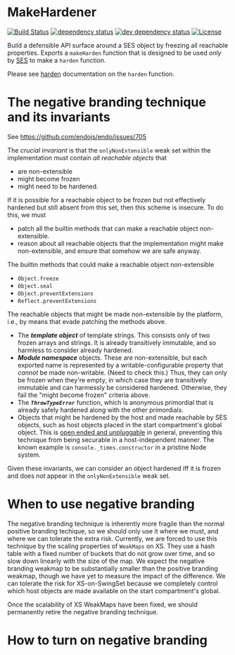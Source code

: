 # MakeHardener

[![Build Status][circleci-svg]][circleci-url]
[![dependency status][deps-svg]][deps-url]
[![dev dependency status][dev-deps-svg]][dev-deps-url]
[![License][license-image]][license-url]

Build a defensible API surface around a SES object by freezing all reachable
properties. Exports a `makeHarden` function that is designed to be used *only*
by [SES](https://github.com/Agoric/SES) to make a `harden` function.

Please see
[harden](https://github.com/endojs/endo/blob/master/packages/ses/README.md#harden)
documentation on the `harden` function.

# The negative branding technique and its invariants

See https://github.com/endojs/endo/issues/705

The *crucial invariant* is that the `onlyNonExtensible` weak set within the
implementation must contain *all reachable objects* that
   - are non-extensible
   - might become frozen
   - might need to be hardened.

If it is possible for a reachable object to be frozen but not effectively
hardened but still absent from this set, then this scheme is
insecure. To do this, we must
   - patch all the builtin methods that can make a reachable object
     non-extensible.
   - reason about all reachable objects that the implementation
     might make non-extensible, and ensure that somehow we are safe
     anyway.

The builtin methods that could make a reachable object non-extensible
   - `Object.freeze`
   - `Object.seal`
   - `Object.preventExtensions`
   - `Reflect.preventExtensions`

The reachable objects that might be made non-extensible by the platform, i.e.,
by means that evade patching the methods above.
   - The ***template object*** of template strings. This consists only of two
     frozen arrays and strings. It is already transitively immutable,
     and so harmless to consider already hardened.
   - ***Module namespace*** objects. These are non-extensible, but each exported
     name is represented by a writable-configurable property that *cannot*
     be made non-writable. (Need to check this.) Thus, they can only
     be frozen when they're empty, in which case they are transitively
     immutable and can harmessly be considered hardened. Otherwise, they
     fail the "might become frozen" criteria above.
   - The ***`ThrowTypeError`*** function, which is anonymous primordial that is
     already safely hardened along with the other primordials.
   - Objects that might be hardened by the host and made reachable by SES
     objects, such as host objects placed in the start compartment's
     global object. This is
     [open ended and unpluggable](https://github.com/endojs/endo/issues/705#issuecomment-836111816)
     in general, preventing this technique from being securable in a
     host-independent manner. The known example is `console._times.constructor`
     in a pristine Node system.

Given these invariants, we can consider an object hardened iff it is
frozen and does *not* appear in the `onlyNonExtensible` weak set.

# When to use negative branding

The negative
branding technique is inherently more fragile than the normal positive branding
techique, so we should only use it where we must, and where we can tolerate the
extra risk. Currently, we are forced to use this technique by the scaling
properties of `WeakMaps` on XS. They use a hash table with a fixed number of
buckets that do not grow over time, and so slow down linearly with the size of
the map. We expect the negative branding weakmap to be substantially smaller
than the positive branding weakmap, though we have yet to measure the impact
of the difference. We can tolerate the risk for XS-on-SwingSet because we
completely control which host objects are made available on the start
compartment's global.

Once the scalability of XS WeakMaps have been fixed, we should permanently
retire the negative branding technique.

# How to turn on negative branding

[circleci-svg]: https://circleci.com/gh/Agoric/make-hardener.svg?style=svg
[circleci-url]: https://circleci.com/gh/Agoric/make-hardener
[deps-svg]: https://david-dm.org/Agoric/make-hardener.svg
[deps-url]: https://david-dm.org/Agoric/make-hardener
[dev-deps-svg]: https://david-dm.org/Agoric/make-hardener/dev-status.svg
[dev-deps-url]: https://david-dm.org/Agoric/make-hardener?type=dev
[license-image]: https://img.shields.io/badge/License-Apache%202.0-blue.svg
[license-url]: LICENSE
